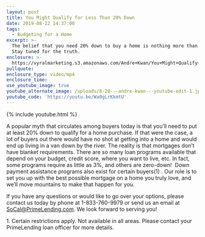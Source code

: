 ```yaml
---
layout: post
title: You Might Qualify for Less Than 20% Down
date: 2019-08-22 14:37:00
tags:
  - Budgeting for a Home
excerpt: >-
  The belief that you need 20% down to buy a home is nothing more than a myth!
  Stay tuned for the truth.
enclosure: >-
  https://vyralmarketing.s3.amazonaws.com/Andre+Kwan/You+Might+Qualify+for+Less+Than+20%25+Down.mp4
pullquote:
enclosure_type: video/mp4
enclosure_time:
use_youtube_image: true
youtube_alternate_image: /uploads/8-20---andre-kwan---youtube-edit-1.jpg
youtube_code: 'https://youtu.be/Wa0gLrKkmtU'
---
```


{% include youtube.html %}

A popular myth that circulates among buyers today is that you’ll need to put at least 20% down to qualify for a home purchase. If that were the case, a lot of buyers out there would have no shot at getting into a home and would end up living in a van down by the river. The reality is that mortgages don’t have blanket requirements. There are so many loan programs available that depend on your budget, credit score, where you want to live, etc. In fact, some programs require as little as 3%, and others are zero-down\! &nbsp;Down payment assistance programs also exist for certain buyers(1) . Our role is to set you up with the best possible mortgage on a home you truly love, and we’ll move mountains to make that happen for you.

If you have any questions or would like to go over your options, please contact us today by phone at 1-833-760-9979 or send us an email at SoCal@PrimeLending.com. We look forward to serving you\!

1\. Certain restrictions apply. Not available in all areas. Please contact your PrimeLending loan officer for more details.

&nbsp;